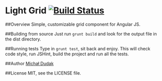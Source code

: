 ﻿Light Grid [![Build Status](https://travis-ci.org/michaldudak/light-grid.svg?branch=master)](https://travis-ci.org/michaldudak/light-grid)
==========

##Overview
Simple, customizable grid component for Angular JS.

##Building from source
Just run `grunt build` and look for the output file in the dist directory.

##Running tests
Type in `grunt test`, sit back and enjoy. This will check code style, run JSHint, build the project and run all the tests.

##Author
[Michał Dudak](http://dudak.me)

##License
MIT, see the LICENSE file.